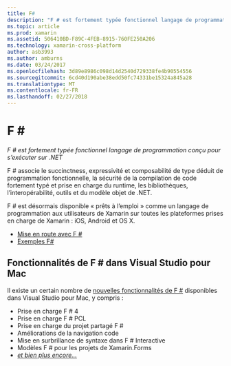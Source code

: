 ```yaml
---
title: F#
description: "F # est fortement typée fonctionnel langage de programmation conçu pour s’exécuter sur .NET"
ms.topic: article
ms.prod: xamarin
ms.assetid: 506410BD-F89C-4FEB-8915-760FE250A206
ms.technology: xamarin-cross-platform
author: asb3993
ms.author: amburns
ms.date: 03/24/2017
ms.openlocfilehash: 3d89e8986c098d14d2540d729338fe4b90554556
ms.sourcegitcommit: 6cd40d190abe38edd50fc74331be15324a845a28
ms.translationtype: MT
ms.contentlocale: fr-FR
ms.lasthandoff: 02/27/2018
---
```

# <a name="f35"></a>F &#35;

_F # est fortement typée fonctionnel langage de programmation conçu pour s’exécuter sur .NET_

F # associe le succinctness, expressivité et composabilité de type déduit de programmation fonctionnelle, la sécurité de la compilation de code fortement typé et prise en charge du runtime, les bibliothèques, l’interopérabilité, outils et du modèle objet de .NET.

F # est désormais disponible « prêts à l’emploi » comme un langage de programmation aux utilisateurs de Xamarin sur toutes les plateformes prises en charge de Xamarin : iOS, Android et OS X.

- [Mise en route avec F #](overview.md)
- [Exemples F#](samples.md)

## <a name="f-features-in-visual-studio-for-mac"></a>Fonctionnalités de F # dans Visual Studio pour Mac

Il existe un certain nombre de [nouvelles fonctionnalités de F #](https://developer.xamarin.com/releases/studio/xamarin.studio_6.0/xamarin.studio_6.0/#F_Enhancements) disponibles dans Visual Studio pour Mac, y compris :

- Prise en charge F # 4
- Prise en charge F # PCL
- Prise en charge du projet partagé F #
- Améliorations de la navigation code
- Mise en surbrillance de syntaxe dans F # Interactive
- Modèles F # pour les projets de Xamarin.Forms
- [*et bien plus encore...*](https://developer.xamarin.com/releases/studio/xamarin.studio_6.0/xamarin.studio_6.0/#F_Enhancements)

